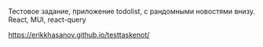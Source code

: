 Тестовое задание, приложение todolist, с рандомными новостями внизу.
React, MUI, react-query

https://erikkhasanov.github.io/testtaskenot/